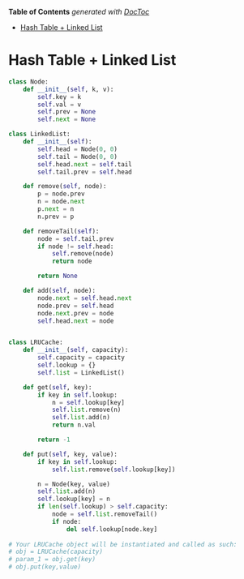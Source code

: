 <!-- START doctoc generated TOC please keep comment here to allow auto update -->
<!-- DON'T EDIT THIS SECTION, INSTEAD RE-RUN doctoc TO UPDATE -->
**Table of Contents**  *generated with [DocToc](https://github.com/thlorenz/doctoc)*

- [Hash Table + Linked List](#hash-table--linked-list)

<!-- END doctoc generated TOC please keep comment here to allow auto update -->

# Hash Table + Linked List

```python
class Node:
    def __init__(self, k, v):
        self.key = k
        self.val = v
        self.prev = None
        self.next = None

class LinkedList:
    def __init__(self):
        self.head = Node(0, 0)
        self.tail = Node(0, 0)
        self.head.next = self.tail
        self.tail.prev = self.head

    def remove(self, node):
        p = node.prev
        n = node.next
        p.next = n
        n.prev = p

    def removeTail(self):
        node = self.tail.prev
        if node != self.head:
            self.remove(node)
            return node

        return None

    def add(self, node):
        node.next = self.head.next
        node.prev = self.head
        node.next.prev = node
        self.head.next = node


class LRUCache:
    def __init__(self, capacity):
        self.capacity = capacity
        self.lookup = {}
        self.list = LinkedList()

    def get(self, key):
        if key in self.lookup:
            n = self.lookup[key]
            self.list.remove(n)
            self.list.add(n)
            return n.val

        return -1

    def put(self, key, value):
        if key in self.lookup:
            self.list.remove(self.lookup[key])

        n = Node(key, value)
        self.list.add(n)
        self.lookup[key] = n
        if len(self.lookup) > self.capacity:
            node = self.list.removeTail()
            if node:
                del self.lookup[node.key]
            
# Your LRUCache object will be instantiated and called as such:
# obj = LRUCache(capacity)
# param_1 = obj.get(key)
# obj.put(key,value)
```
